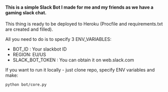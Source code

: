 <h4>This is a simple Slack Bot I made for me and my friends as we have a gaming slack chat.</h4>

This thing is ready to be deployed to Heroku (Procfile and requirements.txt are created and filled).

All you need to do is to specify 3 ENV_VARIABLES: 
- BOT_ID : Your slackbot ID
- REGION: EU/US
- SLACK_BOT_TOKEN : You can obtain it on web.slack.com

If you want to run it locally - just clone repo, specify ENV variables and make:
```bash
python bot/core.py
```
